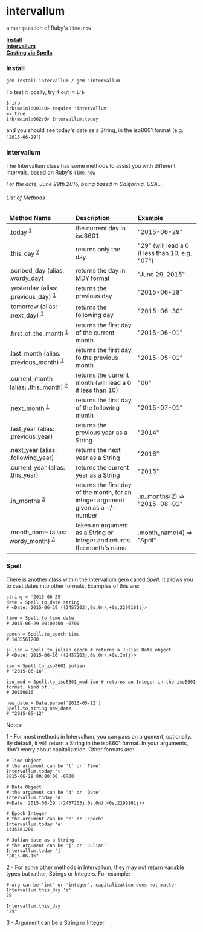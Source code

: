 # intervallum
a manipulation of Ruby's `Time.now`


**<a href="#installs">Install</a>**<br>
**<a href="#intervallum">Intervallum</a>**<br>
**<a href="#spell">Casting via Spells</a>**


### <a name="installs">Install</a>

```
gem install intervallum / gem 'intervallum'
```

To test it locally, try it out in `irb`

```
$ irb
irb(main):001:0> require 'intervallum'
=> true
irb(main):002:0> Intervallum.today
```

and you should see today's date as a String, in the iso8601 format (e.g. `"2015-06-29"`)

### <a name="intervallum">Intervallum</a>

The Intervallum class has some methods to assist you with different intervals, based on Ruby's `Time.now`

_For the date, June 29th 2015, being based in California, USA..._

###### List of Methods
<table>
  <thead>
    <tr>
      <td><strong>Method Name</strong></td>
      <td><strong>Description</strong></td>
      <td><strong>Example</strong></td>
    </tr>
  </thead>
  <tbody>
    <tr>
       <td>.today <sup><a href="#one">1</a></sup></td>
       <td>the current day in iso8601</td>
       <td>"2015-06-29"</td>
    </tr>
    <tr>
       <td>.this_day <sup><a href="#two">2</a></sup></td>
       <td>returns only the day</td>
       <td>"29" (will lead a 0 if less than 10, e.g. "07")</td>
    </tr>
    <tr>
      <td>.scribed_day (alias: .wordy_day)</td>
      <td>returns the day in MDY format</td>
      <td>"June 29, 2015"</td>
    </tr>
    <tr>
      <td>.yesterday (alias: .previous_day) <sup><a href="#one">1</a></sup></td>
      <td>returns the previous day</td>
      <td>"2015-06-28"</td>
    </tr>
    <tr>
      <td>.tomorrow (alias: .next_day) <sup><a href="#one">1</a></sup></td>
      <td>returns the following day</td>
      <td>"2015-06-30"</td>
    </tr>
    <tr>
      <td>.first_of_the_month <sup><a href="#one">1</a></sup></td>
      <td>returns the first day of the current month</td>
      <td>"2015-06-01"</td>
    </tr>
    <tr>
      <td>.last_month (alias: .previous_month) <sup><a href="#one">1</a></sup></td>
      <td>returns the first day fo the previous month</td>
      <td>"2015-05-01"</td>
    </tr>
    <tr>
      <td>.current_month (alias: .this_month) <sup><a href="#two">2</a></sup></td>
      <td>returns the current month (will lead a 0 if less than 10)</td>
      <td>"06"</td>
    </tr>
    <tr>
      <td>.next_month <sup><a href="#one">1</a></sup></td>
      <td>returns the first day of the following month</td>
      <td>"2015-07-01"</td>
    </tr>
    <tr>
      <td>.last_year (alias: .previous_year)</td>
      <td>returns the previous year as a String</td>
      <td>"2014"</td>
    </tr>
    <tr>
      <td>.next_year (alias: .following_year)</td>
      <td>returns the next year as a String</td>
      <td>"2016"</td>
    </tr>
    <tr>
      <td>.current_year (alias: .this_year)</td>
      <td>returns the current year as a String</td>
      <td>"2015"</td>
    </tr>
    <tr>
      <td>.in_months <sup><a href="#three">3</a></sup></td>
      <td>returns the first day of the month, for an integer argument given as a +/- number</td>
      <td>.in_months(2) => "2015-08-01"</td>
    </tr>
    <tr>
      <td>.month_name (alias: wordy_month) <sup><a href="#three">3</a></sup></td>
      <td>takes an argument as a String or Integer and returns the month's name</td>
      <td>.month_name(4) => "April"</td>
    </tr>
  </tbody>
</table>

### <a name="spell">Spell</a>

There is another class within the Intervallum gem called _Spell_. It allows you to cast dates into other formats. Examples of this are:

```
string = '2015-06-29'
date = Spell.to_date string
# <Date: 2015-06-29 ((2457203j,0s,0n),+0s,2299161j)>

time = Spell.to_time date
# 2015-06-29 00:00:00 -0700

epoch = Spell.to_epoch time
# 1435561200

julian = Spell.to_julian epoch # returns a Julian Date object
# <Date: 2015-06-16 ((2457203j,0s,0n),+0s,Infj)>

iso = Spell.to_iso8601 julian
# "2015-06-16"

iso_mod = Spell.to_iso8601_mod iso # returns an Integer in the iso8601 format, kind of...
# 20150616

new_date = Date.parse('2015-05-12')
Spell.to_string new_date
# "2015-05-12"
```

Notes:

<a name="one">1</a> - For most methods in Intervallum, you can pass an argument, optionally. By default, it will return a String in the iso8601 format. In your arguments, don't worry about capitalization. Other formats are:

```
# Time Object
# the argument can be 't' or 'Time'
Intervallum.today 't'
2015-06-29 00:00:00 -0700

# Date Object
# the argument can be 'd' or 'Date'
Intervallum.today 'd'
#<Date: 2015-06-29 ((2457203j,0s,0n),+0s,2299161j)>

# Epoch Integer
# the argument can be 'e' or 'Epoch'
Intervallum.today 'e'
1435561200

# Julian date as a String
# the argument can be 'j' or 'Julian'
Intervallum.today 'j'
"2015-06-16"
```

<a name="two">2</a> - For some other methods in Intervallum, they may not return variable types but rather, Strings or Integers. For example:

```
# arg can be 'int' or 'integer', capitalization does not matter
Intervallum.this_day 'i'
29

Intervallum.this_day
"29"
```

<a name="three">3</a> - Argument can be a String or Integer
